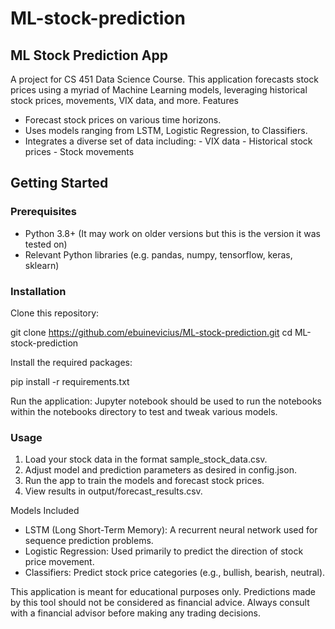 # ML-stock-prediction
## ML Stock Prediction App

A project for CS 451 Data Science Course. This application forecasts stock prices using a myriad of Machine Learning models, leveraging historical stock prices, movements, VIX data, and more.
Features

- Forecast stock prices on various time horizons.
- Uses models ranging from LSTM, Logistic Regression, to Classifiers.
- Integrates a diverse set of data including:
        - VIX data
        - Historical stock prices
        - Stock movements

## Getting Started
### Prerequisites

- Python 3.8+ (It may work on older versions but this is the version it was tested on)
- Relevant Python libraries (e.g. pandas, numpy, tensorflow, keras, sklearn)

### Installation
Clone this repository:

git clone https://github.com/ebuinevicius/ML-stock-prediction.git
cd ML-stock-prediction

Install the required packages:

pip install -r requirements.txt

Run the application:
Jupyter notebook should be used to run the notebooks within the notebooks directory to test and tweak various models.

### Usage
1. Load your stock data in the format sample_stock_data.csv.
2. Adjust model and prediction parameters as desired in config.json.
3. Run the app to train the models and forecast stock prices.
4. View results in output/forecast_results.csv.

Models Included

- LSTM (Long Short-Term Memory): A recurrent neural network used for sequence prediction problems.
- Logistic Regression: Used primarily to predict the direction of stock price movement.
- Classifiers: Predict stock price categories (e.g., bullish, bearish, neutral).


This application is meant for educational purposes only. Predictions made by this tool should not be considered as financial advice. Always consult with a financial advisor before making any trading decisions.
